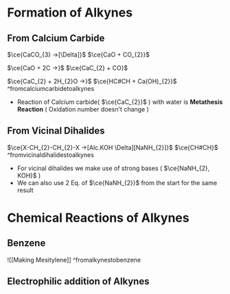 # Formation of Alkynes

## From Calcium Carbide

$\ce{CaCO_{3} ->[\Delta]}$<!----> $\ce{CaO + CO_{2}}$

$\ce{CaO + 2C ->}$<!----> $\ce{CaC_{2} + CO}$

$\ce{CaC_{2} + 2H_{2}O ->}$ <!---->$\ce{HC#CH + Ca(OH)_{2}}$ ^fromcalciumcarbidetoalkynes

- Reaction of Calcium carbide( $\ce{CaC_{2}}$ ) with water is **Metathesis Reaction** ( Oxidation number doesn't change )

## From Vicinal Dihalides
$\ce{X-CH_{2}-CH_{2}-X ->[Alc.KOH \Delta][NaNH_{2}]}$<!----> $\ce{CH#CH}$ ^fromvicinaldihalidestoalkynes
- For vicinal dihalides we make use of strong bases ( $\ce{NaNH_{2}, KOH}$ ) 
- We can also use 2 Eq. of $\ce{NaNH_{2}}$ from the start for the same result
# Chemical Reactions of Alkynes

## Benzene
![[Making Mesitylene]] ^fromalkynestobenzene

## Electrophilic addition of Alkynes

